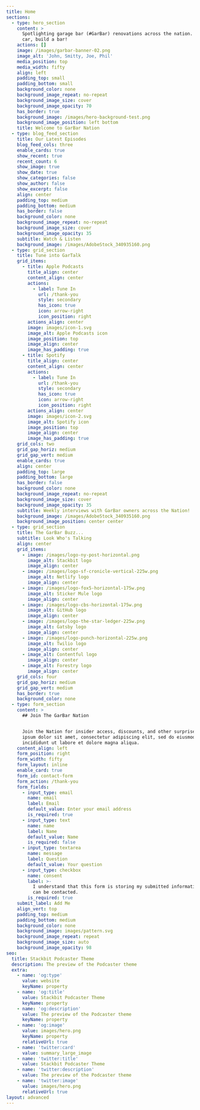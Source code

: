 ```yaml
---
title: Home
sections:
  - type: hero_section
    content: >
      Spotlighting garage bar (#GarBar) renovations across the nation. Move your
      car, build a bar!
    actions: []
    image: /images/garbar-banner-02.png
    image_alt: 'John, Smitty, Joe, Phil'
    media_position: top
    media_width: fifty
    align: left
    padding_top: small
    padding_bottom: small
    background_color: none
    background_image_repeat: no-repeat
    background_image_size: cover
    background_image_opacity: 70
    has_border: true
    background_image: /images/hero-background-test.png
    background_image_position: left bottom
    title: Welcome to GarBar Nation
  - type: blog_feed_section
    title: Our Latest Episodes
    blog_feed_cols: three
    enable_cards: true
    show_recent: true
    recent_count: 6
    show_image: true
    show_date: true
    show_categories: false
    show_author: false
    show_excerpt: false
    align: center
    padding_top: medium
    padding_bottom: medium
    has_border: false
    background_color: none
    background_image_repeat: no-repeat
    background_image_size: cover
    background_image_opacity: 35
    subtitle: Watch & Listen
    background_image: /images/AdobeStock_340935160.png
  - type: grid_section
    title: Tune into GarTalk
    grid_items:
      - title: Apple Podcasts
        title_align: center
        content_align: center
        actions:
          - label: Tune In
            url: /thank-you
            style: secondary
            has_icon: true
            icon: arrow-right
            icon_position: right
        actions_align: center
        image: images/icon-1.svg
        image_alt: Apple Podcasts icon
        image_position: top
        image_align: center
        image_has_padding: true
      - title: Spotify
        title_align: center
        content_align: center
        actions:
          - label: Tune In
            url: /thank-you
            style: secondary
            has_icon: true
            icon: arrow-right
            icon_position: right
        actions_align: center
        image: images/icon-2.svg
        image_alt: Spotify icon
        image_position: top
        image_align: center
        image_has_padding: true
    grid_cols: two
    grid_gap_horiz: medium
    grid_gap_vert: medium
    enable_cards: true
    align: center
    padding_top: large
    padding_bottom: large
    has_border: false
    background_color: none
    background_image_repeat: no-repeat
    background_image_size: cover
    background_image_opacity: 35
    subtitle: Weekly interviews with GarBar owners across the Nation!
    background_image: /images/AdobeStock_340935160.png
    background_image_position: center center
  - type: grid_section
    title: The GarBar Buzz...
    subtitle: Look Who's Talking
    align: center
    grid_items:
      - image: /images/logo-ny-post-horizontal.png
        image_alt: Stackbit logo
        image_align: center
      - image: /images/logo-sf-cronicle-vertical-225w.png
        image_alt: Netlify logo
        image_align: center
      - image: /images/logo-fox5-horizontal-175w.png
        image_alt: Sticker Mule logo
        image_align: center
      - image: /images/logo-cbs-horizontal-175w.png
        image_alt: GitHub logo
        image_align: center
      - image: /images/logo-the-star-ledger-225w.png
        image_alt: Gatsby logo
        image_align: center
      - image: /images/logo-punch-horizontal-225w.png
        image_alt: Twilio logo
        image_align: center
      - image_alt: Contentful logo
        image_align: center
      - image_alt: Forestry logo
        image_align: center
    grid_cols: four
    grid_gap_horiz: medium
    grid_gap_vert: medium
    has_border: true
    background_color: none
  - type: form_section
    content: >
      ## Join The GarBar Nation


      Join the Nation for insider access, discounts, and other surprises. Lorem
      ipsum dolor sit amet, consectetur adipiscing elit, sed do eiusmod tempor
      incididunt ut labore et dolore magna aliqua.
    content_align: left
    form_position: right
    form_width: fifty
    form_layout: inline
    enable_card: true
    form_id: contact-form
    form_action: /thank-you
    form_fields:
      - input_type: email
        name: email
        label: Email
        default_value: Enter your email address
        is_required: true
      - input_type: text
        name: name
        label: Name
        default_value: Name
        is_required: false
      - input_type: textarea
        name: message
        label: Question
        default_value: Your question
      - input_type: checkbox
        name: consent
        label: >-
          I understand that this form is storing my submitted information so I
          can be contacted.
        is_required: true
    submit_label: Add Me
    align_vert: top
    padding_top: medium
    padding_bottom: medium
    background_color: none
    background_image: images/pattern.svg
    background_image_repeat: repeat
    background_image_size: auto
    background_image_opacity: 98
seo:
  title: Stackbit Podcaster Theme
  description: The preview of the Podcaster theme
  extra:
    - name: 'og:type'
      value: website
      keyName: property
    - name: 'og:title'
      value: Stackbit Podcaster Theme
      keyName: property
    - name: 'og:description'
      value: The preview of the Podcaster theme
      keyName: property
    - name: 'og:image'
      value: images/hero.png
      keyName: property
      relativeUrl: true
    - name: 'twitter:card'
      value: summary_large_image
    - name: 'twitter:title'
      value: Stackbit Podcaster Theme
    - name: 'twitter:description'
      value: The preview of the Podcaster theme
    - name: 'twitter:image'
      value: images/hero.png
      relativeUrl: true
layout: advanced
---
```

